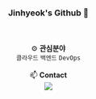 <div align="center">

### Jinhyeok's Github 👋
</br></br>
⚙️ **관심분야**</br>
`클라우드` `백엔드` `DevOps`</br></br>
📫 **Contact**</br>
[<img src="https://img.shields.io/badge/Gmail-EA4335?style=flat&logo=Gmail&logoColor=white">](mailto:hyeok1234565@gmail.com)
</div>
